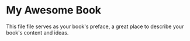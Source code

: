 # $$$$My Awesome Book

This file file serves as your book's preface, a great place to describe your book's content and ideas.

